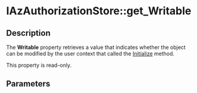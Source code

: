 # IAzAuthorizationStore::get_Writable

## Description

The **Writable** property retrieves a value that indicates whether the object can be modified by the user context that called the [Initialize](https://learn.microsoft.com/windows/desktop/api/azroles/nf-azroles-iazauthorizationstore-initialize) method.

This property is read-only.

## Parameters